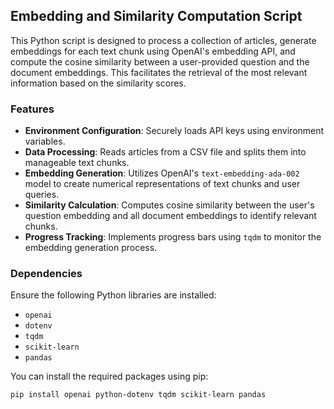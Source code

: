 ## Embedding and Similarity Computation Script

This Python script is designed to process a collection of articles, generate embeddings for each text chunk using OpenAI's embedding API, and compute the cosine similarity between a user-provided question and the document embeddings. This facilitates the retrieval of the most relevant information based on the similarity scores.

### Features

- **Environment Configuration**: Securely loads API keys using environment variables.
- **Data Processing**: Reads articles from a CSV file and splits them into manageable text chunks.
- **Embedding Generation**: Utilizes OpenAI's `text-embedding-ada-002` model to create numerical representations of text chunks and user queries.
- **Similarity Calculation**: Computes cosine similarity between the user's question embedding and all document embeddings to identify relevant chunks.
- **Progress Tracking**: Implements progress bars using `tqdm` to monitor the embedding generation process.

### Dependencies

Ensure the following Python libraries are installed:

- `openai`
- `dotenv`
- `tqdm`
- `scikit-learn`
- `pandas`

You can install the required packages using pip:

```bash
pip install openai python-dotenv tqdm scikit-learn pandas
